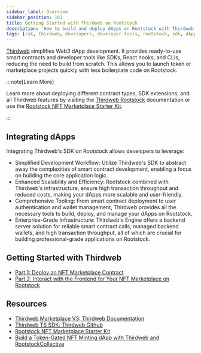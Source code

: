 ```yaml
---
sidebar_label: Overview
sidebar_position: 101
title: Getting Started with Thirdweb on Rootstock
description: 'How to build and deploy dApps on Rootstock with Thirdweb'
tags: [rsk, thirdweb, developers, developer tools, rootstock, sdk, dApps, smart contracts]
---
```


[Thirdweb](https://thirdweb.com/rootstock) simplifies Web3 dApp development. It provides ready-to-use smart contracts and developer tools like SDKs, React hooks, and CLIs, reducing the need to build from scratch. This allows you to launch token or marketplace projects quickly with less boilerplate code on Rootstock.

:::note[Learn More]

Learn more about deploying different contract types, SDK extensions, and all Thirdweb features by visiting the [Thirdweb Rootstock](https://thirdweb.com/rootstock) documentation or use the [Rootstock NFT Marketplace Starter Kit](https://github.com/rsksmart/rsk-thirdweb-marketplace).

:::

## Integrating dApps

Integrating Thirdweb's SDK on Rootstock allows developers to leverage:

- Simplified Development Workflow: Utilize Thirdweb's SDK to abstract away the complexities of smart contract development, enabling a focus on building the core application logic.
- Enhanced Scalability and Efficiency: Rootstock combined with Thirdweb's infrastructure, ensure high transaction throughput and reduced costs, making your dApps more scalable and user-friendly.
- Comprehensive Tooling: From smart contract deployment to user authentication and wallet management, Thirdweb provides all the necessary tools to build, deploy, and manage your dApps on Rootstock.
- Enterprise-Grade Infrastructure: Thirdweb's Engine offers a backend server solution for reliable smart contract calls, managed backend wallets, and high transaction throughput, all of which are crucial for building professional-grade applications on Rootstock.

## Getting Started with Thirdweb
- [Part 1: Deploy an NFT Marketplace Contract](/developers/smart-contracts/thirdweb/deploy-marketplace-contracts)
- [Part 2: Interact with the Frontend for Your NFT Marketplace on Rootstock](/developers/smart-contracts/thirdweb/nft-marketplace-frontend)

## Resources
- [Thirdweb Marketplace V3: Thirdweb Documentation](https://thirdweb.com/thirdweb.eth/MarketplaceV3)
- [Thirdweb TS SDK: Thirdweb Github](https://github.com/thirdweb-dev/js/tree/main#readme)
- [Rootstock NFT Marketplace Starter Kit](https://github.com/rsksmart/rsk-thirdweb-marketplace)
- [Build a Token-Gated NFT Minting dApp with Thirdweb and RootstockCollective](/resources/tutorials/tokengated-nft-minting)